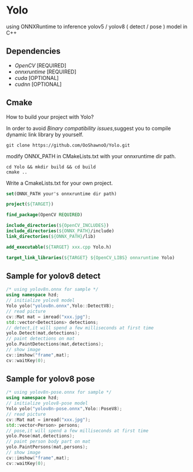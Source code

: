 # Yolo
using ONNXRuntime to inference yolov5 / yolov8 ( detect / pose ) model in C++

## Dependencies
- *OpenCV* [REQUIRED]
- *onnxruntime* [REQUIRED]
- *cuda* [OPTIONAL]
- *cudnn* [OPTIONAL]

## Cmake
How to build your project with Yolo?

In order to avoid *Binary compatibility issues*,suggest you to compile dynamic link library by yourself.
```shell
git clone https://github.com/OoShawnoO/Yolo.git
```
modify ONNX_PATH in CMakeLists.txt with your onnxruntime dir path.
```shell
cd Yolo && mkdir build && cd build
cmake ..
```

Write a CmakeLists.txt for your own project.
```cmake
set(ONNX_PATH your's onnxruntime dir path)

project(${TARGET})

find_package(OpenCV REQUIRED)

include_directories(${OpenCV_INCLUDES})
include_directories(${ONNX_PATH}/include)
link_directories(${ONNX_PATH}/lib)

add_executable(${TARGET} xxx.cpp Yolo.h)

target_link_libraries(${TARGET} ${OpenCV_LIBS} onnxruntime Yolo)
```


## Sample for yolov8 detect
```c++
/* using yolov8n.onnx for sample */
using namespace hzd;
// initialize yolov8 model
Yolo yolo("yolov8n.onnx",Yolo::DetectV8);
// read picture
cv::Mat mat = imread("xxx.jpg");
std::vector<Detections> detections;
// detect,it will spend a few milliseconds at first time
yolo.Detect(mat,detections);
// paint detections on mat
yolo.PaintDetections(mat,detections);
// show image
cv::imshow("frame",mat);
cv::waitKey(0);
```

## Sample for yolov8 pose
```c++
/* using yolov8n-pose.onnx for sample */
using namespace hzd;
// initialize yolov8-pose model
Yolo yolo("yolov8n-pose.onnx",Yolo::PoseV8);
// read picture
cv::Mat mat = imread("xxx.jpg");
std::vector<Person> persons;
// pose,it will spend a few milliseconds at first time
yolo.Pose(mat,detections);
// paint person body part on mat
yolo.PaintPersons(mat,persons);
// show image
cv::imshow("frame",mat);
cv::waitKey(0);
```